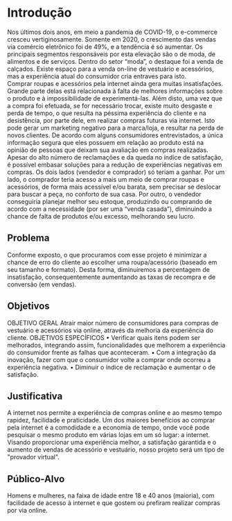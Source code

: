 # Introdução

<p> Nos últimos dois anos, em meio a pandemia de COVID-19, o e-commerce cresceu vertiginosamente. Somente em 2020, o crescimento das vendas via comércio eletrônico foi de 49%, e a tendência é só aumentar. Os principais segmentos responsáveis por esta elevação são o de moda, de alimentos e de serviços. Dentro do setor “moda”, o destaque foi a venda de calçados. Existe espaço para a venda on-line de vestuário e acessórios, mas a experiência atual do consumidor cria entraves para isto.<br>
Comprar roupas e acessórios pela internet ainda gera muitas insatisfações. Grande parte delas está relacionada à falta de melhores informações sobre o produto e à impossibilidade de experimentá-las. Além disto, uma vez que a compra foi efetuada, se for necessário trocar, existe muito desgaste e perda de tempo, o que resulta na péssima experiência do cliente e na desistência, por parte dele, em realizar compras futuras via internet. Isto pode gerar um marketing negativo para a marca/loja, e resultar na perda de novos clientes. De acordo com alguns consumidores entrevistados, a única informação segura que eles possuem em relação ao produto está na opinião de pessoas que deixam sua avaliação em compras realizadas.<br>
Apesar do alto número de reclamações e da queda no índice de satisfação, é possível embasar soluções para a redução de experiências negativas em compras. Os dois lados (vendedor e comprador) só teriam a ganhar. Por um lado, o comprador teria acesso a mais um meio de comprar roupas e acessórios, de forma mais acessível e/ou barata, sem precisar se deslocar para buscar a peça, no conforto de sua casa. Por outro, o vendedor conseguiria planejar melhor seu estoque, produzindo ou comprando de acordo com a necessidade (por ser uma “venda casada”), diminuindo a chance de falta de produtos e/ou excesso, melhorando seu lucro.

## Problema
Conforme exposto, o que procuramos com esse projeto é minimizar a chance de erro do cliente ao escolher uma roupa/acessório (baseado em seu tamanho e formato). Desta forma, diminuiremos a percentagem de insatisfação, consequentemente aumentando as taxas de recompra e de conversão (em vendas).

## Objetivos

OBJETIVO GERAL
Atrair maior número de consumidores para compras de vestuário e acessórios via online, através da melhoria da experiência do cliente.
OBJETIVOS ESPECÍFICOS
•	Verificar quais itens podem ser melhorados, integrando assim, funcionalidades que melhorem a experiência do consumidor frente as falhas que aconteceram.
•	Com a integração da inovação, fazer com que o consumidor volte a comprar onde ocorreu a experiência negativa.
•	Diminuir o índice de reclamação e aumentar o de satisfação.

## Justificativa

A internet nos permite a experiência de compras online e ao mesmo tempo rapidez, facilidade e praticidade. Um dos maiores benefícios ao comprar pela internet é a comodidade e a economia de tempo, onde você pode pesquisar o mesmo produto em várias lojas em um só lugar: a internet. Visando proporcionar uma experiência melhor, a satisfação garantida e o aumento de vendas de acessório e vestuário, nosso projeto será um tipo de "provador virtual".

## Público-Alvo

Homens e mulheres, na faixa de idade entre 18 e 40 anos (maioria), com facilidade de acesso à internet e que gostem ou prefiram realizar compras por via online.
